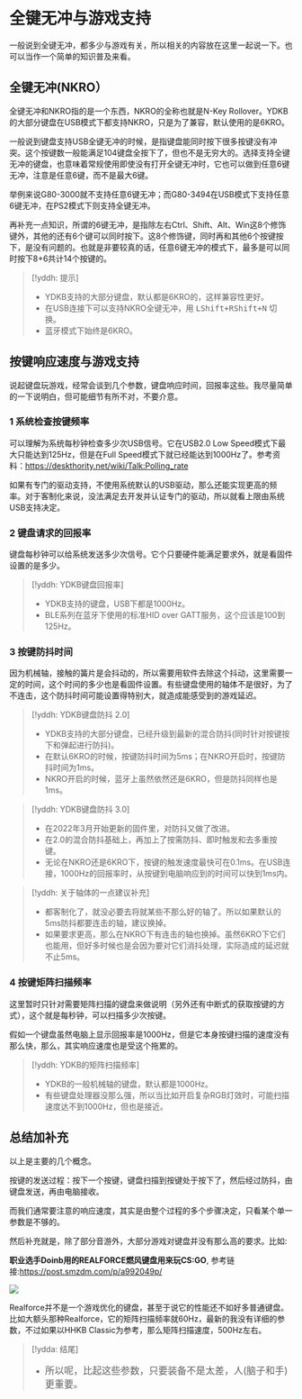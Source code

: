 # 全键无冲与游戏支持

一般说到全键无冲，都多少与游戏有关，所以相关的内容放在这里一起说一下。也可以当作一个简单的知识普及来看。


## 全键无冲(NKRO）

全键无冲和NKRO指的是一个东西，NKRO的全称也就是N-Key Rollover。YDKB的大部分键盘在USB模式下都支持NKRO，只是为了兼容，默认使用的是6KRO。

一般说到键盘支持USB全键无冲的时候，是指键盘能同时按下很多按键没有冲突。这个按键数一般能满足104键盘全按下了，但也不是无穷大的。选择支持全键无冲的键盘，也意味着常规使用即使没有打开全键无冲时，它也可以做到任意6键无冲，注意是任意6键，而不是最大6键。

举例来说G80-3000就不支持任意6键无冲；而G80-3494在USB模式下支持任意6键无冲，在PS2模式下则支持全键无冲。

再补充一点知识，所谓的6键无冲，是指除左右Ctrl、Shift、Alt、Win这8个修饰键外，其他的还有6个键可以同时按下。这8个修饰键，同时再和其他6个按键按下，是没有问题的。也就是非要较真的话，任意6键无冲的模式下，最多是可以同时按下8+6共计14个按键的。

> [!yddh: 提示]
> - YDKB支持的大部分键盘，默认都是6KRO的，这样兼容性更好。
> - 在USB连接下可以支持NKRO全键无冲，用 <kbd>LShift+RShift+N</kbd> 切换。
> - 蓝牙模式下始终是6KRO。

## 按键响应速度与游戏支持

说起键盘玩游戏，经常会谈到几个参数，键盘响应时间，回报率这些。我尽量简单的一下说明白，但可能细节有所不对，不要介意。

### 1 系统检查按键频率

可以理解为系统每秒钟检查多少次USB信号。它在USB2.0 Low Speed模式下最大只能达到125Hz，但是在Full Speed模式下就已经能达到1000Hz了。参考资料：https://deskthority.net/wiki/Talk:Polling_rate

如果有专门的驱动支持，不使用系统默认的USB驱动，那么还能实现更高的频率。对于客制化来说，没法满足去开发并认证专门的驱动，所以就看上限由系统USB支持决定。

### 2 键盘请求的回报率

键盘每秒钟可以给系统发送多少次信号。它个只要硬件能满足要求外，就是看固件设置的是多少。

> [!yddh: YDKB键盘回报率]
> - YDKB支持的键盘，USB下都是1000Hz。
> - BLE系列在蓝牙下使用的标准HID over GATT服务，这个应该是100到125Hz。

### 3 按键防抖时间

因为机械轴，接触的簧片是会抖动的，所以需要用软件去除这个抖动，这里需要一定的时间，这个时间的多少也是看固件设置。有些键盘使用的轴体不是很好，为了不连击，这个防抖时间可能设置得特别大，就造成能感受到的游戏延迟。

> [!yddh: YDKB键盘防抖 2.0]
> - YDKB支持的大部分键盘，已经升级到最新的混合防抖(同时针对按键按下和弹起进行防抖)。
> - 在默认6KRO的时候，按键防抖时间为5ms；在NKRO开启时，按键防抖时间为1ms。
> - NKRO开启的时候，蓝牙上虽然依然还是6KRO，但是防抖同样也是1ms。

<p></p>

> [!yddh: YDKB键盘防抖 3.0]
> - 在2022年3月开始更新的固件里，对防抖又做了改进。
> - 在2.0的混合防抖基础上，再加上了按需防抖、即时触发和去多重按键。
> - 无论在NKRO还是6KRO下，按键的触发速度最快可在0.1ms。在USB连接，1000Hz的回报率时，从按键到电脑响应到的时间可以快到1ms内。

<p></p>

> [!yddh: 关于轴体的一点建议补充]
> - 都客制化了，就没必要去将就某些不那么好的轴了。所以如果默认的5ms防抖都要连击的轴，建议换掉。
> - 如果要求更高，那么在NKRO下有连击的轴也换掉。虽然6KRO下它们也能用，但好多时候也是会因为要对它们消抖处理，实际造成的延迟就不止5ms。


### 4 按键矩阵扫描频率

这里暂时只针对需要矩阵扫描的键盘来做说明（另外还有中断式的获取按键的方式），这个就是每秒钟，可以扫描多少次按键。 

假如一个键盘虽然电脑上显示回报率是1000Hz，但是它本身按键扫描的速度没有那么快，那么，其实响应速度也是受这个拖累的。

> [!yddh: YDKB的矩阵扫描频率]
> - YDKB的一般机械轴的键盘，默认都是1000Hz。
> - 有些键盘处理器没那么强，所以当比如开启复杂RGB灯效时，可能扫描速度达不到1000Hz，但也是接近。


##  总结加补充

以上是主要的几个概念。

按键的发送过程：按下一个按键，键盘扫描到按键处于按下了，然后经过防抖，由键盘发送，再由电脑接收。

而我们通常要注意的响应速度，其实是由整个过程的多个步骤决定，只看某个单一参数是不够的。

然后补充就是，除了部分音游外，大部分游戏对键盘并没有那么高的要求。比如:

**职业选手Doinb用的REALFORCE燃风键盘用来玩CS:GO**, 参考链接:https://post.smzdm.com/p/a992049p/

![](assets/doinb_realforce.jpg)

Realforce并不是一个游戏优化的键盘，甚至于说它的性能还不如好多普通键盘。比如大额头那种Realforce，它的矩阵扫描频率就60Hz，最新的我没有详细的参数，不过如果以HHKB Classic为参考，那么矩阵扫描速度，500Hz左右。

> [!ydda: 结尾]
> - <p style="font-size: 1.2em">所以呢，比起这些参数，只要装备不是太差，人(脑子和手)更重要。</p>
